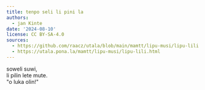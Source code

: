 ```yaml
---
title: tenpo seli li pini la
authors:
  - jan Kinte
date: '2024-08-10'
license: CC BY-SA-4.0
sources:
  - https://github.com/raacz/utala/blob/main/mamtt/lipu-musi/lipu-lili.md
  - https://utala.pona.la/mamtt/lipu-musi/lipu-lili.html
---
```


soweli suwi,  
li pilin lete mute.  
"o luka olin!"
